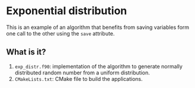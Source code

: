 # Exponential distribution

This is an example of an algorithm that benefits from saving variables form one
call to the other using the `save` attribute.

## What is it?

1. `exp_distr.f90`: implementation of the algorithm to generate normally distributed
   random number from a uniform distribution.
1. `CMakeLists.txt`: CMake file to build the applications.
